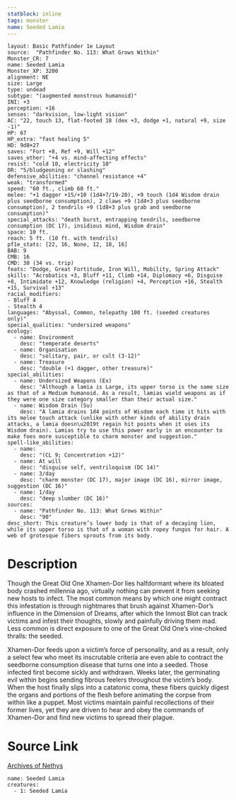 ```yaml
---
statblock: inline
tags: monster
name: Seeded Lamia
---
```

```statblock
layout: Basic Pathfinder 1e Layout
source:  "Pathfinder No. 113: What Grows Within"
Monster_CR: 7
name: Seeded Lamia
Monster_XP: 3200
alignment: NE
size: Large
type: undead
subtype: "(augmented monstrous humanoid)"
INI: +3
perception: +16
senses: "darkvision, low-light vision"
AC: "22, touch 13, flat-footed 18 (dex +3, dodge +1, natural +9, size -1)"
HP: 67
HP_extra: "fast healing 5"
HD: 9d8+27
saves: "Fort +8, Ref +9, Will +12"
saves_other: "+4 vs. mind-affecting effects"
resist: "cold 10, electricity 10"
DR: "5/bludgeoning or slashing"
defensive_abilities: "channel resistance +4"
weak: "transformed"
speed: "60 ft., climb 60 ft."
melee: "+1 dagger +15/+10 (1d4+7/19-20), +9 touch (1d4 Wisdom drain plus seedborne consumption), 2 claws +9 (1d4+3 plus seedborne consumption), 2 tendrils +9 (1d8+3 plus grab and seedborne consumption)"
special_attacks: "death burst, entrapping tendrils, seedborne consumption (DC 17), insidious mind, Wisdom drain"
space: 10 ft.
reach: 5 ft. (10 ft. with tendrils)
pf1e_stats: [22, 16, None, 12, 18, 16]
BAB: 9
CMB: 16
CMD: 30 (34 vs. trip)
feats: "Dodge, Great Fortitude, Iron Will, Mobility, Spring Attack"
skills: "Acrobatics +3, Bluff +11, Climb +14, Diplomacy +6, Disguise +8, Intimidate +12, Knowledge (religion) +4, Perception +16, Stealth +15, Survival +13"
racial_modifiers:
- Bluff 4
- Stealth 4
languages: "Abyssal, Common, telepathy 100 ft. (seeded creatures only)"
special_qualities: "undersized weapons"
ecology:
  - name: Environment
    desc: "temperate deserts"
  - name: Organisation
    desc: "solitary, pair, or cult (3-12)"
  - name: Treasure
    desc: "double (+1 dagger, other treasure)"
special_abilities:
  - name: Undersized Weapons (Ex)
    desc: "Although a lamia is Large, its upper torso is the same size as that of a Medium humanoid. As a result, lamias wield weapons as if they were one size category smaller than their actual size."
  - name: Wisdom Drain (Su)
    desc: "A lamia drains 1d4 points of Wisdom each time it hits with its melee touch attack (unlike with other kinds of ability drain attacks, a lamia doesn\u2019t regain hit points when it uses its Wisdom drain). Lamias try to use this power early in an encounter to make foes more susceptible to charm monster and suggestion."
spell-like_abilities:
  - name:
    desc: "(CL 9; Concentration +12)"
  - name: At will
    desc: "disguise self, ventriloquism (DC 14)"
  - name: 3/day
    desc: "charm monster (DC 17), major image (DC 16), mirror image, suggestion (DC 16)"
  - name: 1/day
    desc: "deep slumber (DC 16)"
sources:
  - name: "Pathfinder No. 113: What Grows Within"
    desc: "90"
desc_short: This creature’s lower body is that of a decaying lion, while its upper torso is that of a woman with ropey fungus for hair. A web of grotesque fibers sprouts from its body.
```
# Description
Though the Great Old One Xhamen-Dor lies halfdormant where its bloated body crashed millennia ago, virtually nothing can prevent it from seeking new hosts to infect. The most common means by which one might contract this infestation is through nightmares that brush against Xhamen-Dor’s influence in the Dimension of Dreams, after which the Inmost Blot can track victims and infest their thoughts, slowly and painfully driving them mad. Less common is direct exposure to one of the Great Old One’s vine-choked thralls: the seeded.

Xhamen-Dor feeds upon a victim’s force of personality, and as a result, only a select few who meet its inscrutable criteria are even able to contract the seedborne consumption disease that turns one into a seeded. Those infected first become sickly and withdrawn. Weeks later, the germinating evil within begins sending fibrous feelers throughout the victim’s body. When the host finally slips into a catatonic coma, these fibers quickly digest the organs and portions of the flesh before animating the corpse from within like a puppet. Most victims maintain painful recollections of their former lives, yet they are driven to hear and obey the commands of Xhamen-Dor and find new victims to spread their plague.
# Source Link
[Archives of Nethys](https://aonprd.com/MonsterDisplay.aspx?ItemName=Seeded%20Lamia)
```encounter-table
name: Seeded Lamia
creatures:
  - 1: Seeded Lamia
```
